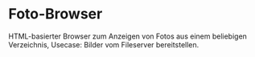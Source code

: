 # Foto-Browser

HTML-basierter Browser zum Anzeigen von Fotos aus einem beliebigen Verzeichnis,
Usecase: Bilder vom Fileserver bereitstellen.
